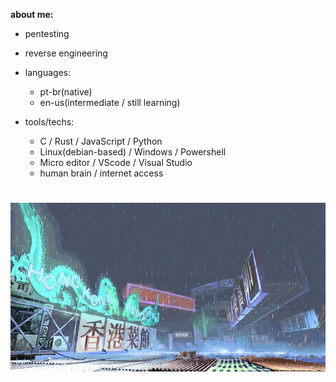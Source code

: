 **about me:**

  - pentesting
  - reverse engineering
    
- languages:
  
    - pt-br(native)
    - en-us(intermediate / still learning)

- tools/techs:
  
  - C / Rust / JavaScript / Python
  - Linux(debian-based) / Windows / Powershell
  - Micro editor / VScode / Visual Studio
  - human brain / internet access 

#
![sf3-yang-stage](sf3-3rd-strike-yang-stage-hongkong.gif)
#



